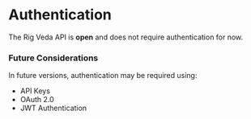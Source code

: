 # Authentication

The Rig Veda API is **open** and does not require authentication for now.

### Future Considerations
In future versions, authentication may be required using:
- API Keys
- OAuth 2.0
- JWT Authentication
